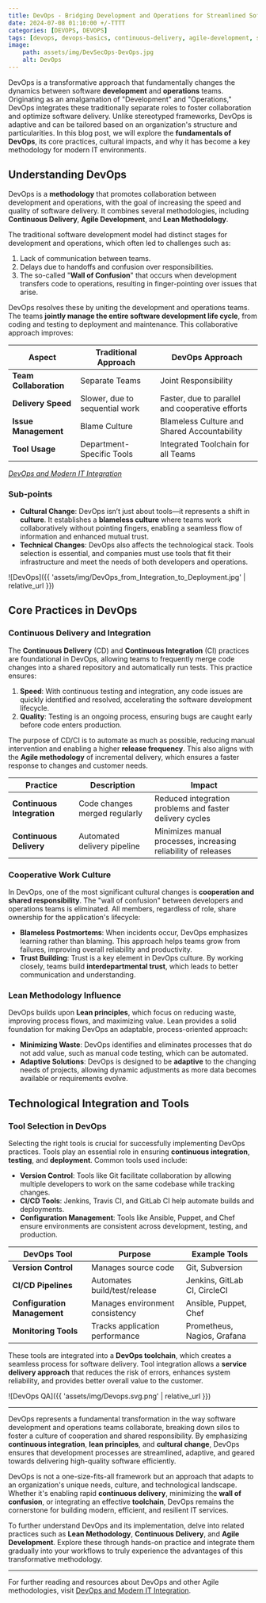 ```yaml
---
title: DevOps - Bridging Development and Operations for Streamlined Software Delivery
date: 2024-07-08 01:10:00 +/-TTTT
categories: [DEVOPS, DEVOPS]
tags: [devops, devops-basics, continuous-delivery, agile-development, software-development-cycle, cooperative-work, blameless-culture, trust-building, lean-methodology, process-evolution, technological-adaptation, it-integration, service-delivery, tool-selection] 
image:
    path: assets/img/DevSecOps-DevOps.jpg
    alt: DevOps
---
```


DevOps is a transformative approach that fundamentally changes the dynamics between software **development** and **operations** teams. Originating as an amalgamation of "Development" and "Operations," DevOps integrates these traditionally separate roles to foster collaboration and optimize software delivery. Unlike stereotyped frameworks, DevOps is adaptive and can be tailored based on an organization's structure and particularities. In this blog post, we will explore the **fundamentals of DevOps**, its core practices, cultural impacts, and why it has become a key methodology for modern IT environments.

## Understanding DevOps

DevOps is a **methodology** that promotes collaboration between development and operations, with the goal of increasing the speed and quality of software delivery. It combines several methodologies, including **Continuous Delivery**, **Agile Development**, and **Lean Methodology**.

The traditional software development model had distinct stages for development and operations, which often led to challenges such as:

1. Lack of communication between teams.
2. Delays due to handoffs and confusion over responsibilities.
3. The so-called "**Wall of Confusion**" that occurs when development transfers code to operations, resulting in finger-pointing over issues that arise.

DevOps resolves these by uniting the development and operations teams. The teams **jointly manage the entire software development life cycle**, from coding and testing to deployment and maintenance. This collaborative approach improves:

| Aspect                    | Traditional Approach          | DevOps Approach                          |
|---------------------------|-------------------------------|------------------------------------------|
| **Team Collaboration**    | Separate Teams                | Joint Responsibility                     |
| **Delivery Speed**        | Slower, due to sequential work| Faster, due to parallel and cooperative efforts |
| **Issue Management**      | Blame Culture                 | Blameless Culture and Shared Accountability |
| **Tool Usage**            | Department-Specific Tools     | Integrated Toolchain for all Teams       |

*[DevOps and Modern IT Integration](https://github.com/resources/articles/devops/continuous-integration)*

### Sub-points

- **Cultural Change**: DevOps isn’t just about tools—it represents a shift in **culture**. It establishes a **blameless culture** where teams work collaboratively without pointing fingers, enabling a seamless flow of information and enhanced mutual trust.
- **Technical Changes**: DevOps also affects the technological stack. Tools selection is essential, and companies must use tools that fit their infrastructure and meet the needs of both developers and operations.

![DevOps]({{ 'assets/img/DevOps_from_Integration_to_Deployment.jpg' | relative_url }})

## Core Practices in DevOps

### **Continuous Delivery and Integration**

The **Continuous Delivery** (CD) and **Continuous Integration** (CI) practices are foundational in DevOps, allowing teams to frequently merge code changes into a shared repository and automatically run tests. This practice ensures:

1. **Speed**: With continuous testing and integration, any code issues are quickly identified and resolved, accelerating the software development lifecycle.
2. **Quality**: Testing is an ongoing process, ensuring bugs are caught early before code enters production.

The purpose of CD/CI is to automate as much as possible, reducing manual intervention and enabling a higher **release frequency**. This also aligns with the **Agile methodology** of incremental delivery, which ensures a faster response to changes and customer needs.

| Practice           | Description                        | Impact                                     |
|--------------------|------------------------------------|--------------------------------------------|
| **Continuous Integration**  | Code changes merged regularly | Reduced integration problems and faster delivery cycles |
| **Continuous Delivery**     | Automated delivery pipeline  | Minimizes manual processes, increasing reliability of releases |

### **Cooperative Work Culture**

In DevOps, one of the most significant cultural changes is **cooperation and shared responsibility**. The "wall of confusion" between developers and operations teams is eliminated. All members, regardless of role, share ownership for the application's lifecycle:

- **Blameless Postmortems**: When incidents occur, DevOps emphasizes learning rather than blaming. This approach helps teams grow from failures, improving overall reliability and productivity.
- **Trust Building**: Trust is a key element in DevOps culture. By working closely, teams build **interdepartmental trust**, which leads to better communication and understanding.

### **Lean Methodology Influence**

DevOps builds upon **Lean principles**, which focus on reducing waste, improving process flows, and maximizing value. Lean provides a solid foundation for making DevOps an adaptable, process-oriented approach:

- **Minimizing Waste**: DevOps identifies and eliminates processes that do not add value, such as manual code testing, which can be automated.
- **Adaptive Solutions**: DevOps is designed to be **adaptive** to the changing needs of projects, allowing dynamic adjustments as more data becomes available or requirements evolve.

## Technological Integration and Tools

### **Tool Selection in DevOps**

Selecting the right tools is crucial for successfully implementing DevOps practices. Tools play an essential role in ensuring **continuous integration**, **testing**, and **deployment**. Common tools used include:

- **Version Control**: Tools like Git facilitate collaboration by allowing multiple developers to work on the same codebase while tracking changes.
- **CI/CD Tools**: Jenkins, Travis CI, and GitLab CI help automate builds and deployments.
- **Configuration Management**: Tools like Ansible, Puppet, and Chef ensure environments are consistent across development, testing, and production.

| DevOps Tool       | Purpose                         | Example Tools                              |
|-------------------|---------------------------------|--------------------------------------------|
| **Version Control**  | Manages source code           | Git, Subversion                            |
| **CI/CD Pipelines**  | Automates build/test/release  | Jenkins, GitLab CI, CircleCI               |
| **Configuration Management** | Manages environment consistency | Ansible, Puppet, Chef                  |
| **Monitoring Tools** | Tracks application performance| Prometheus, Nagios, Grafana                |

These tools are integrated into a **DevOps toolchain**, which creates a seamless process for software delivery. Tool integration allows a **service delivery approach** that reduces the risk of errors, enhances system reliability, and provides better overall value to the customer.

![DevOps QA]({{ 'assets/img/Devops.svg.png' | relative_url }})

---
DevOps represents a fundamental transformation in the way software development and operations teams collaborate, breaking down silos to foster a culture of cooperation and shared responsibility. By emphasizing **continuous integration**, **lean principles**, and **cultural change**, DevOps ensures that development processes are streamlined, adaptive, and geared towards delivering high-quality software efficiently.

DevOps is not a one-size-fits-all framework but an approach that adapts to an organization's unique needs, culture, and technological landscape. Whether it's enabling rapid **continuous delivery**, minimizing the **wall of confusion**, or integrating an effective **toolchain**, DevOps remains the cornerstone for building modern, efficient, and resilient IT services.

To further understand DevOps and its implementation, delve into related practices such as **Lean Methodology**, **Continuous Delivery**, and **Agile Development**. Explore these through hands-on practice and integrate them gradually into your workflows to truly experience the advantages of this transformative methodology.

---

For further reading and resources about DevOps and other Agile methodologies, visit [DevOps and Modern IT Integration](https://github.com/resources/articles/devops/continuous-integration).
